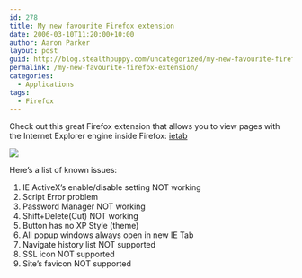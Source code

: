 ```yaml
---
id: 278
title: My new favourite Firefox extension
date: 2006-03-10T11:20:00+10:00
author: Aaron Parker
layout: post
guid: http://blog.stealthpuppy.com/uncategorized/my-new-favourite-firefox-extension
permalink: /my-new-favourite-firefox-extension/
categories:
  - Applications
tags:
  - Firefox
---
```

Check out this great Firefox extension that allows you to view pages with the Internet Explorer engine inside Firefox: [ietab](http://ietab.mozdev.org/)

[<img border="0" src="/photos/parky/images/673/500x371.aspx" />](/photos/parky/images/673/original.aspx)

Here&#8217;s a list of known issues:

  1. IE ActiveX&#8217;s enable/disable setting NOT working
  2. Script Error problem
  3. Password Manager NOT working
  4. Shift+Delete(Cut) NOT working
  5. Button has no XP Style (theme)
  6. All popup windows always open in new IE Tab
  7. Navigate history list NOT supported
  8. SSL icon NOT supported
  9. Site&#8217;s favicon NOT supported